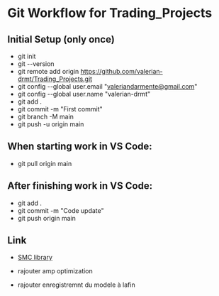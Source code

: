 # Git Workflow for Trading_Projects

## Initial Setup (only once)

- git init
- git --version
- git remote add origin https://github.com/valerian-drmt/Trading_Projects.git
- git config --global user.email "valeriandarmente@gmail.com"
- git config --global user.name "valerian-drmt"
- git add .
- git commit -m "First commit"
- git branch -M main
- git push -u origin main


## When starting work in VS Code:

- git pull origin main

## After finishing work in VS Code:

- git add .
- git commit -m "Code update"
- git push origin main

## Link
- [SMC library](https://github.com/joshyattridge/smart-money-concepts?tab=readme-ov-file#sessions)

- rajouter amp optimization
- rajouter enregistremnt du modele à lafin
